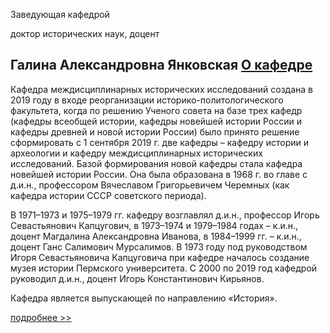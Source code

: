 Заведующая кафедрой
   

 доктор исторических наук, доцент
   

**Галина Александровна Янковская**
[О кафедре](http://www.psu.ru/fakultety/istoriko-politologicheskij-fakultet/kafedry/kafedra-mezhdistsiplinarnykh-istoricheskikh-issledovanij/o-kafedre)
--------------------------------------------------------------------------------------------------------------------------------------




 Кафедра междисциплинарных исторических исследований создана в 2019 году в входе реорганизации историко-политологического факультета, когда по решению Ученого совета на базе трех кафедр (кафедры всеобщей истории, кафедры новейшей истории России и кафедры древней и новой истории России) было принято решение сформировать с 1 сентября 2019 г. две кафедры – кафедру истории и археологии и кафедру междисциплинарных исторических исследований. Базой формирования новой кафедры стала кафедра новейшей истории России. Она была образована в 1968 г. во главе с д.и.н., профессором Вячеславом Григорьевичем Черемных (как кафедра истории СССР советского периода).
   

  

 В 1971–1973 и 1975–1979 гг. кафедру возглавлял д.и.н., профессор Игорь Севастьянович Капцугович, в 1973–1974 и 1979–1984 годах – к.и.н., доцент Магдалина Александровна Иванова, в 1984–1999 гг. – к.и.н., доцент Ганс Салимович Мурсалимов. В 1973 году под руководством Игоря Севастьяновича Капцуговича при кафедре началось создание музея истории Пермского университета. С 2000 по 2019 год кафедрой руководил д.и.н., доцент Игорь Константинович Кирьянов.
   

  

 Кафедра является выпускающей по направлению «История».
   


[подробнее >>](http://www.psu.ru/fakultety/istoriko-politologicheskij-fakultet/kafedry/kafedra-mezhdistsiplinarnykh-istoricheskikh-issledovanij/o-kafedre)